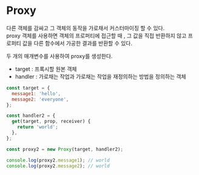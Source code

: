 # Proxy

다른 객체를 감싸고 그 객체의 동작을 가로채서 커스터마이징 할 수 있다.  
proxy 객체를 사용하면 객체의 프로퍼티에 접근할 때 , 그 값을 직접 반환하지 않고 프로퍼티 값을 다른 함수에서 가공한 결과를 반환할 수 있다.

두 개의 매개변수를 사용하여 proxy를 생성한다.

- target : 프록시할 원본 객체
- handler : 가로채는 작업과 가로채는 작업을 재정의하는 방법을 정의하는 객체

```js
const target = {
  message1: 'hello',
  message2: 'everyone',
};

const handler2 = {
  get(target, prop, receiver) {
    return 'world';
  },
};

const proxy2 = new Proxy(target, handler2);
```

```js
console.log(proxy2.message1); // world
console.log(proxy2.message2); // world
```

